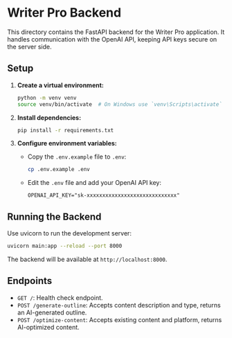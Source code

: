 # Writer Pro Backend

This directory contains the FastAPI backend for the Writer Pro application.
It handles communication with the OpenAI API, keeping API keys secure on the server side.

## Setup

1.  **Create a virtual environment:**
    ```bash
    python -m venv venv
    source venv/bin/activate  # On Windows use `venv\Scripts\activate`
    ```

2.  **Install dependencies:**
    ```bash
    pip install -r requirements.txt
    ```

3.  **Configure environment variables:**
    - Copy the `.env.example` file to `.env`:
      ```bash
      cp .env.example .env
      ```
    - Edit the `.env` file and add your OpenAI API key:
      ```
      OPENAI_API_KEY="sk-xxxxxxxxxxxxxxxxxxxxxxxxxxxxx"
      ```

## Running the Backend

Use uvicorn to run the development server:

```bash
uvicorn main:app --reload --port 8000
```

The backend will be available at `http://localhost:8000`.

## Endpoints

-   `GET /`: Health check endpoint.
-   `POST /generate-outline`: Accepts content description and type, returns an AI-generated outline.
-   `POST /optimize-content`: Accepts existing content and platform, returns AI-optimized content. 
